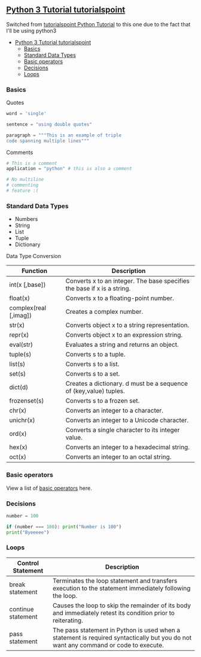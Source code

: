 ## [Python 3 Tutorial tutorialspoint](https://www.tutorialspoint.com/python3/index.htm)

Switched from [tutorialspoint Python Tutorial](https://www.tutorialspoint.com/python/index.htm) to this one due to the fact that I'll be using python3

- [Python 3 Tutorial tutorialspoint](#python-3-tutorial-tutorialspoint)
  - [Basics](#basics)
  - [Standard Data Types](#standard-data-types)
  - [Basic operators](#basic-operators)
  - [Decisions](#decisions)
  - [Loops](#loops)

### Basics

Quotes

```python
word = 'single'

sentence = "using double quotes"

paragraph = """This is an example of triple
code spanning multiple lines"""
```

Comments

```python
# This is a comment
application = "python" # this is also a comment

# No multiline
# commenting
# feature :(
```

### Standard Data Types

- Numbers
- String
- List
- Tuple
- Dictionary

Data Type Conversion

| Function              | Description                                                             |
| --------------------- | ----------------------------------------------------------------------- |
| int(x [,base])        | Converts x to an integer. The base specifies the base if x is a string. |
| float(x)              | Converts x to a floating-point number.                                  |
| complex(real [,imag]) | Creates a complex number.                                               |
| str(x)                | Converts object x to a string representation.                           |
| repr(x)               | Converts object x to an expression string.                              |
| eval(str)             | Evaluates a string and returns an object.                               |
| tuple(s)              | Converts s to a tuple.                                                  |
| list(s)               | Converts s to a list.                                                   |
| set(s)                | Converts s to a set.                                                    |
| dict(d)               | Creates a dictionary. d must be a sequence of (key,value) tuples.       |
| frozenset(s)          | Converts s to a frozen set.                                             |
| chr(x)                | Converts an integer to a character.                                     |
| unichr(x)             | Converts an integer to a Unicode character.                             |
| ord(x)                | Converts a single character to its integer value.                       |
| hex(x)                | Converts an integer to a hexadecimal string.                            |
| oct(x)                | Converts an integer to an octal string.                                 |

### Basic operators

View a list of [basic operators](./basic-operators.md) here.

### Decisions

```python
number = 100

if (number === 100): print("Number is 100")
print("Byeeeee")

```

### Loops

| Control Statement  | Description                                                                                                                         |
| ------------------ | ----------------------------------------------------------------------------------------------------------------------------------- |
| break statement    | Terminates the loop statement and transfers execution to the statement immediately following the loop.                              |
| continue statement | Causes the loop to skip the remainder of its body and immediately retest its condition prior to reiterating.                        |
| pass statement     | The pass statement in Python is used when a statement is required syntactically but you do not want any command or code to execute. |